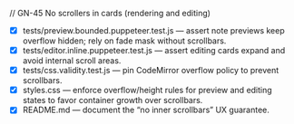 // GN-45 No scrollers in cards (rendering and editing)
- [x] tests/preview.bounded.puppeteer.test.js — assert note previews keep overflow hidden; rely on fade mask without scrollbars.
- [x] tests/editor.inline.puppeteer.test.js — assert editing cards expand and avoid internal scroll areas.
- [x] tests/css.validity.test.js — pin CodeMirror overflow policy to prevent scrollbars.
- [x] styles.css — enforce overflow/height rules for preview and editing states to favor container growth over scrollbars.
- [x] README.md — document the “no inner scrollbars” UX guarantee.
